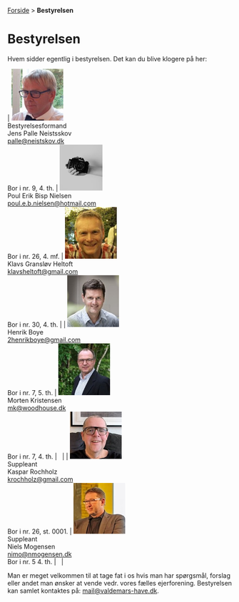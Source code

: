 [Forside](/) > **Bestyrelsen**

# Bestyrelsen

Hvem sidder egentlig i bestyrelsen. Det kan du blive klogere på her:

| ![alt text][palle]<br />Bestyrelsesformand<br />Jens Palle Neistsskov<br />palle@neistskov.dk<br />Bor i nr. 9, 4. th. | ![alt text][fotograf]<br />Poul Erik Bisp Nielsen<br />poul.e.b.nielsen@hotmail.com<br />Bor i nr. 26, 4. mf.  | ![alt text][klavs]<br />Klavs Gransløv Heltoft<br />klavsheltoft@gmail.com<br />Bor i nr. 30, 4. th. |
| ![alt text][henrik]<br />Henrik Boye<br />2henrikboye@gmail.com<br />Bor i nr. 7, 5. th. | ![alt text][morten]<br />Morten Kristensen<br />mk@woodhouse.dk<br />Bor i nr. 7, 4. th. | &nbsp; |
| ![alt text][kaspar]<br />Suppleant<br />Kaspar Rochholz<br />krochholz@gmail.com<br />Bor i nr. 26, st. 0001. | ![alt text][niels]<br />Suppleant<br />Niels Mogensen<br />nimo@nmogensen.dk<br />Bor i nr. 5 4. th. | &nbsp; |

Man er meget velkommen til at tage fat i os hvis man har spørgsmål, forslag eller andet man ønsker at vende vedr. vores fælles ejerforening.
Bestyrelsen kan samlet kontaktes på: [mail@valdemars-have.dk](mailto:mail@valdemars-have.dk).

[palle]: /billeder/palle.jpg "Jens Palle Neistsskov"
[klavs]: /billeder/klavs.jpg "Klavs Gransløv Heltoft"
[henrik]: /billeder/henrik.jpg "Henrik Boye"
[morten]: /billeder/morten.jpg "Morten Kristensen"
[niels]: /billeder/niels.jpg "Niels Mogensen"
[kaspar]: /billeder/kaspar.jpg "Kaspar Rochholz"
[fotograf]: /billeder/fotograf.jpg "Fotografen er på vej"
